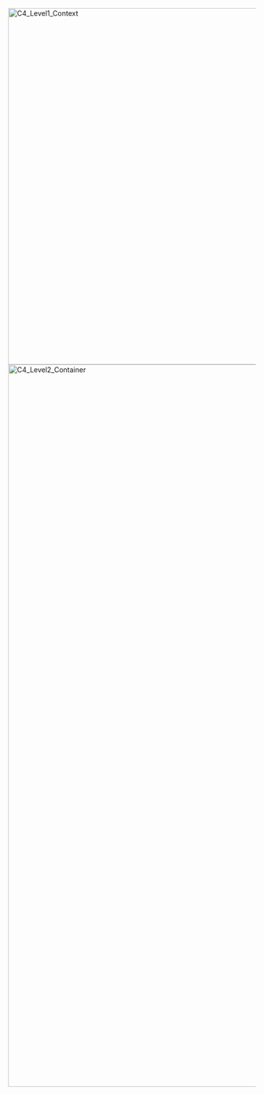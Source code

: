 <img width="1405" height="725" alt="C4_Level1_Context" src="https://github.com/user-attachments/assets/d7dbc517-2b34-4d0e-8e16-5fcd5d2fba4f" />


<img width="1673" height="1469" alt="C4_Level2_Container" src="https://github.com/user-attachments/assets/e620ea6f-2a17-4ba8-bf90-4cbf6fac0a71" />
